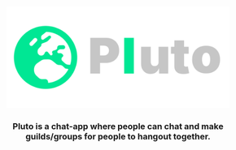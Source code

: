 <div align=center>
    <img src="./imgs_for_docs/full_logo_transparent.svg" height=200>
</div>


<h3 align=center>Pluto is a chat-app where people can chat and make guilds/groups for people to hangout together.</h3>
